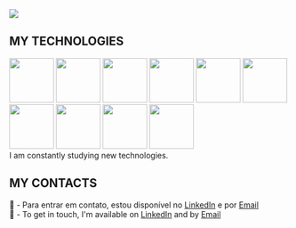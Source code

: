 <img src="https://user-images.githubusercontent.com/95272518/148740156-410d7e0a-5f05-47ae-a814-20157c83124a.jpg">
<h2>MY TECHNOLOGIES</h2>
<div float="left">
<img width="80" src="https://user-images.githubusercontent.com/95272518/148610021-f2633191-9ca6-4a21-94d6-79760dfbb3c3.png">
<img width="80" src="https://user-images.githubusercontent.com/95272518/148610038-e5b5ddd1-85f1-429d-89cc-5fe724f9f9c9.png">
<img width="80" src="https://user-images.githubusercontent.com/95272518/148610083-f759e163-3150-40d4-b8a6-9c5fa18dd1b2.png">
<img width="80" src="https://user-images.githubusercontent.com/95272518/148610108-f2db0fe8-def1-4531-bf78-d598fe862088.png">
<img width="80" src="https://user-images.githubusercontent.com/95272518/148610134-bbf25812-d9d4-4904-ab95-45a35ec2fdcd.png">
<img width="80" src="https://user-images.githubusercontent.com/95272518/148628517-34b1c77f-59eb-40a5-b210-50168024ba20.png">
<img width="80" src="https://user-images.githubusercontent.com/95272518/148610141-131e7d90-36c9-42b5-8e2c-e8f4a1d3f765.png">
<img width="80" src="https://user-images.githubusercontent.com/95272518/148610154-b31ee2e7-87ec-4a58-93a6-7d1a736d2d1d.png">
<img width="80" src="https://user-images.githubusercontent.com/95272518/148630441-742f4eba-e205-4f68-9496-7d318863c770.png">
<img width="80" src="https://user-images.githubusercontent.com/95272518/148628381-3806ff31-57cb-4f94-b145-663642598207.png">
</div>
<div>I am constantly studying new technologies.</div>
<h2>MY CONTACTS</h2>
<div>💬 - Para entrar em contato, estou disponível no <a href="https://linkedin.com/in/markley-sales/">LinkedIn</a> e por <a href="mailto:marksales.dev.eng@gmail.com">Email</a><br>
   💬 - To get in touch, I'm available on <a href="https://linkedin.com/in/markley-sales/">LinkedIn</a> and by <a href="mailto:marksales.dev.eng@gmail.com">Email</a>





<!--
**MarkleySales/MarkleySales** is a ✨ _special_ ✨ repository because its `README.md` (this file) appears on your GitHub profile.

Here are some ideas to get you started:

- 🔭 
- 🌱 
- 👯 
- 🤔 
-   
- 📫 
- 😄 
- ⚡ 
-->
